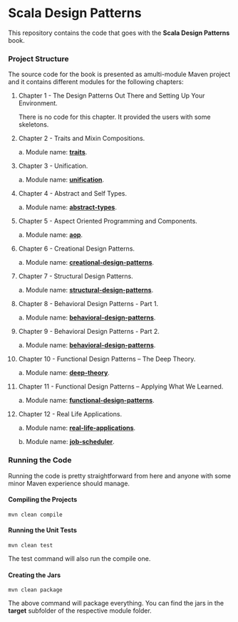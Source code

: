 Scala Design Patterns
=====================

This repository contains the code that goes with the **Scala Design Patterns** book.

### Project Structure

The source code for the book is presented as amulti-module Maven project and it contains different modules for the following chapters:

1. Chapter 1 - The Design Patterns Out There and Setting Up Your Environment.

    There is no code for this chapter. It provided the users with some skeletons.

2. Chapter 2 - Traits and Mixin Compositions.

    a. Module name: [**traits**](traits).

3. Chapter 3 - Unification.

    a. Module name: [**unification**](unification).

4. Chapter 4 - Abstract and Self Types.

    a. Module name: [**abstract-types**](abstract-types).

5. Chapter 5 - Aspect Oriented Programming and Components.

    a. Module name: [**aop**](aop).

6. Chapter 6 - Creational Design Patterns.

    a. Module name: [**creational-design-patterns**](creational-design-patterns).

7. Chapter 7 - Structural Design Patterns.

    a. Module name: [**structural-design-patterns**](structural-design-patterns).

8. Chapter 8 - Behavioral Design Patterns - Part 1.

    a. Module name: [**behavioral-design-patterns**](behavioral-design-patterns).

9. Chapter 9 - Behavioral Design Patterns - Part 2.

    a. Module name: [**behavioral-design-patterns**](behavioral-design-patterns).

10. Chapter 10 - Functional Design Patterns – The Deep Theory.

    a. Module name: [**deep-theory**](deep-theory).

11. Chapter 11 - Functional Design Patterns – Applying What We Learned.

    a. Module name: [**functional-design-patterns**](functional-design-patterns).

12. Chapter 12 - Real Life Applications.

    a. Module name: [**real-life-applications**](real-life-applications).
    
    b. Module name: [**job-scheduler**](job-scheduler).

### Running the Code

Running the code is pretty straightforward from here and anyone with some minor Maven experience should manage.

#### Compiling the Projects

`mvn clean compile`

#### Running the Unit Tests

`mvn clean test`

The test command will also run the compile one.

#### Creating the Jars

`mvn clean package`

The above command will package everything. You can find the jars in the **target** subfolder of the respective module folder.